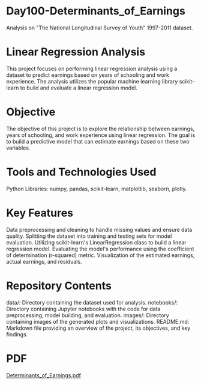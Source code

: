 # Day100-Determinants_of_Earnings
Analysis on "The National Longitudinal Survey of Youth" 1997-2011 dataset.

# Linear Regression Analysis
This project focuses on performing linear regression analysis using a dataset to predict earnings based on years of schooling and work experience. The analysis utilizes the popular machine learning library scikit-learn to build and evaluate a linear regression model.

# Objective
The objective of this project is to explore the relationship between earnings, years of schooling, and work experience using linear regression. The goal is to build a predictive model that can estimate earnings based on these two variables.

# Tools and Technologies Used
Python
Libraries: numpy, pandas, scikit-learn, matplotlib, seaborn, plotly.

# Key Features
Data preprocessing and cleaning to handle missing values and ensure data quality.
Splitting the dataset into training and testing sets for model evaluation.
Utilizing scikit-learn's LinearRegression class to build a linear regression model.
Evaluating the model's performance using the coefficient of determination (r-squared) metric.
Visualization of the estimated earnings, actual earnings, and residuals.

# Repository Contents

data/: Directory containing the dataset used for analysis.
notebooks/: Directory containing Jupyter notebooks with the code for data preprocessing, model building, and evaluation.
images/: Directory containing images of the generated plots and visualizations.
README.md: Markdown file providing an overview of the project, its objectives, and key findings.

# PDF
[Determinants_of_Earnings.pdf](https://github.com/batgit39/Day100-Determinants_of_Earnings/files/11856670/Determinants_of_Earnings.pdf)
